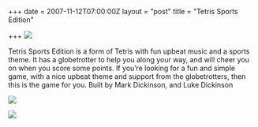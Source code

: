 +++
date = 2007-11-12T07:00:00Z
layout = "post"
title = "Tetris Sports Edition"

+++
![](https://d3efwhw5kd1q0b.cloudfront.net/Media/tetris-sports-edition-title2.png)

Tetris Sports Edition is a form of Tetris with fun upbeat music and a sports theme. It has a globetrotter to help you along your way, and will cheer you on when you score some points. If you’re looking for a fun and simple game, with a nice upbeat theme and support from the globetrotters, then this is the game for you. Built by Mark Dickinson, and Luke Dickinson

![](https://d3efwhw5kd1q0b.cloudfront.net/Media/tetris-sports-edition-titlepage.png)

![](https://d3efwhw5kd1q0b.cloudfront.net/Media/tetris-sports-edition.png)